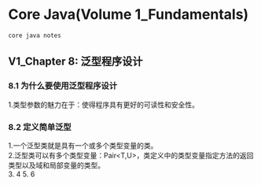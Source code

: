 # Core Java(Volume 1_Fundamentals)
    core java notes
## V1_Chapter 8: 泛型程序设计
### 8.1 为什么要使用泛型程序设计
1.类型参数的魅力在于：使得程序具有更好的可读性和安全性。
### 8.2 定义简单泛型
1.一个泛型类就是具有一个或多个类型变量的类。   
2.泛型类可以有多个类型变量：Pair<T,U>，类定义中的类型变量指定方法的返回类型以及域和局部变量的类型。   
3.
4
5.
6
